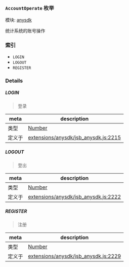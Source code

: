 ### `AccountOperate` 枚举



模块: [anysdk](../modules/anysdk.md)


统计系统的账号操作


### 索引
  - `LOGIN`
  - `LOGOUT`
  - `REGISTER`

### Details


##### LOGIN

> 登录

| meta | description |
|------|-------------|
| 类型 | <a href="https://developer.mozilla.org/en/JavaScript/Reference/Global_Objects/Number" class="crosslink external" target="_blank">Number</a> |
| 定义于 | [extensions/anysdk/jsb_anysdk.js:2215](https://github.com/cocos-creator/engine/blob/111da455d089e3000f670eed24ff5172a3488245/extensions/anysdk/jsb_anysdk.js#L2215) |



##### LOGOUT

> 登出

| meta | description |
|------|-------------|
| 类型 | <a href="https://developer.mozilla.org/en/JavaScript/Reference/Global_Objects/Number" class="crosslink external" target="_blank">Number</a> |
| 定义于 | [extensions/anysdk/jsb_anysdk.js:2222](https://github.com/cocos-creator/engine/blob/111da455d089e3000f670eed24ff5172a3488245/extensions/anysdk/jsb_anysdk.js#L2222) |



##### REGISTER

> 注册

| meta | description |
|------|-------------|
| 类型 | <a href="https://developer.mozilla.org/en/JavaScript/Reference/Global_Objects/Number" class="crosslink external" target="_blank">Number</a> |
| 定义于 | [extensions/anysdk/jsb_anysdk.js:2229](https://github.com/cocos-creator/engine/blob/111da455d089e3000f670eed24ff5172a3488245/extensions/anysdk/jsb_anysdk.js#L2229) |


